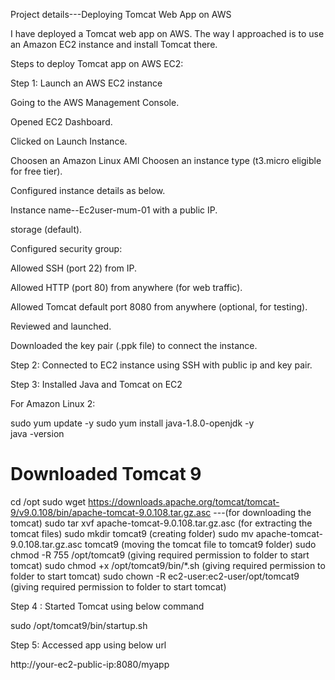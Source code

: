 Project details---Deploying Tomcat Web App on AWS

I have deployed a Tomcat web app on AWS. The way I approached is to use an Amazon EC2 instance and install Tomcat there.

Steps to deploy Tomcat app on AWS EC2:

Step 1: Launch an AWS EC2 instance

Going to the AWS Management Console.

Opened EC2 Dashboard.

Clicked on Launch Instance.

Choosen an Amazon Linux AMI
Choosen an instance type (t3.micro eligible for free tier).

Configured instance details as below.

Instance name--Ec2user-mum-01 with a public IP.

storage (default).

Configured security group:

Allowed SSH (port 22) from IP.

Allowed HTTP (port 80) from anywhere (for web traffic).

Allowed Tomcat default port 8080 from anywhere (optional, for testing).

Reviewed and launched.

Downloaded the key pair (.ppk file) to connect the instance.

Step 2: Connected to EC2 instance using SSH with public ip and key pair.

Step 3: Installed Java and Tomcat on EC2

For Amazon Linux 2:

sudo yum update -y
sudo yum install java-1.8.0-openjdk -y   
java -version                            

# Downloaded Tomcat 9
cd /opt
sudo wget https://downloads.apache.org/tomcat/tomcat-9/v9.0.108/bin/apache-tomcat-9.0.108.tar.gz.asc ---(for downloading the tomcat)
sudo tar xvf apache-tomcat-9.0.108.tar.gz.asc (for extracting the tomcat files)
sudo mkdir tomcat9 (creating folder)
sudo mv apache-tomcat-9.0.108.tar.gz.asc tomcat9 (moving the tomcat file to tomcat9 folder)
sudo chmod -R 755 /opt/tomcat9 (giving required permission to folder to start tomcat)
sudo chmod +x /opt/tomcat9/bin/*.sh  (giving required permission to folder to start tomcat)
sudo chown -R ec2-user:ec2-user/opt/tomcat9  (giving required permission to folder to start tomcat)

Step 4 : Started Tomcat using below command

sudo /opt/tomcat9/bin/startup.sh

Step 5: Accessed app using below url

http://your-ec2-public-ip:8080/myapp
